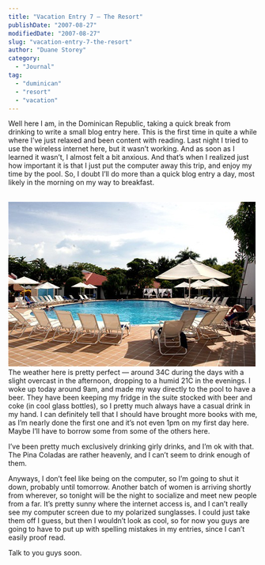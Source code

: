 ```yaml
---
title: "Vacation Entry 7 – The Resort"
publishDate: "2007-08-27"
modifiedDate: "2007-08-27"
slug: "vacation-entry-7-the-resort"
author: "Duane Storey"
category:
  - "Journal"
tag:
  - "duminican"
  - "resort"
  - "vacation"
---
```


Well here I am, in the Dominican Republic, taking a quick break from drinking to write a small blog entry here. This is the first time in quite a while where I’ve just relaxed and been content with reading. Last night I tried to use the wireless internet here, but it wasn’t working. And as soon as I learned it wasn’t, I almost felt a bit anxious. And that’s when I realized just how important it is that I just put the computer away this trip, and enjoy my time by the pool. So, I doubt I’ll do more than a quick blog entry a day, most likely in the morning on my way to breakfast.

  
[  
![](_images/vacation-entry-7--the-resort-1.jpg)  ](http://www.flickr.com/photos/duanestorey/1249025483/)  
The weather here is pretty perfect — around 34C during the days with a slight overcast in the afternoon, dropping to a humid 21C in the evenings. I woke up today around 9am, and made my way directly to the pool to have a beer. They have been keeping my fridge in the suite stocked with beer and coke (in cool glass bottles), so I pretty much always have a casual drink in my hand. I can definitely tell that I should have brought more books with me, as I’m nearly done the first one and it’s not even 1pm on my first day here. Maybe I’ll have to borrow some from some of the others here.

I’ve been pretty much exclusively drinking girly drinks, and I’m ok with that. The Pina Coladas are rather heavenly, and I can’t seem to drink enough of them.

Anyways, I don’t feel like being on the computer, so I’m going to shut it down, probably until tomorrow. Another batch of women is arriving shortly from wherever, so tonight will be the night to socialize and meet new people from a far. It’s pretty sunny where the internet access is, and I can’t really see my computer screen due to my polarized sunglasses. I could just take them off I guess, but then I wouldn’t look as cool, so for now you guys are going to have to put up with spelling mistakes in my entries, since I can’t easily proof read.

Talk to you guys soon.